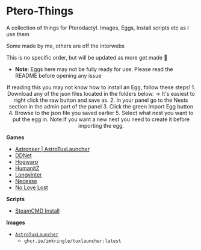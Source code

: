 # Ptero-Things
A collection of things for Pterodactyl. Images, Eggs, Install scripts etc as I use them

Some made by me, others are off the interwebs

This is no specific order, but will be updated as more get made 👀
- **Note**: Eggs here may not be fully ready for use. Please read the README before opening any issue

<p align="center">
If reading this you may not know how to install an Egg, follow these steps!
1. Download any of the json files located in the folders below.
-> It's easiest to right click the raw button and save as.
2. In your panel go to the Nests section in the admin part of the panel
3. Click the green Import Egg button
4. Browse to the json file you saved earlier
5. Select what nest you want to put the egg in.
Note:If you want a new nest you need to create it before importing the egg.
</p>

**Games**
* [Astroneer | AstroTuxLauncher](/Games/astrotuxlauncher)
* [DDNet](/Games/SteamCMD-Games/DDNet)
* [Hogwarp](/Games/Hogwarp)
* [HumanitZ](/Games/SteamCMD-Games/Humanitz)
* [Longvinter](/Games/Longvinter)
* [Necesse](/Games/SteamCMD-Games/Necesse)
* [No Love Lost](/Games/SteamCMD-Games/NoLoveLost)

**Scripts**
* [SteamCMD Install](Scripts/steamcmd.sh)

**Images**
* [`AstroTuxLauncher`](/Docker_Images/tuxlauncher)
    * `ghcr.io/imkringle/tuxlauncher:latest`
